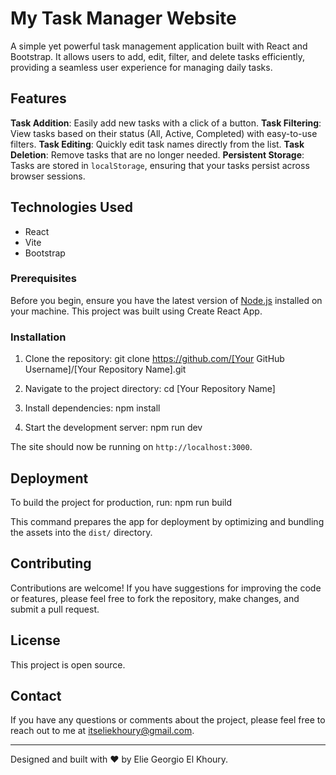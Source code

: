 # My Task Manager Website

A simple yet powerful task management application built with React and Bootstrap. It allows users to add, edit, filter, and delete tasks efficiently, providing a seamless user experience for managing daily tasks.

## Features

**Task Addition**: Easily add new tasks with a click of a button.
**Task Filtering**: View tasks based on their status (All, Active, Completed) with easy-to-use filters.
**Task Editing**: Quickly edit task names directly from the list.
**Task Deletion**: Remove tasks that are no longer needed.
**Persistent Storage**: Tasks are stored in `localStorage`, ensuring that your tasks persist across browser sessions.

## Technologies Used

- React
- Vite
- Bootstrap

### Prerequisites

Before you begin, ensure you have the latest version of [Node.js](https://nodejs.org/) installed on your machine. This project was built using Create React App.

### Installation

1. Clone the repository:
git clone https://github.com/[Your GitHub Username]/[Your Repository Name].git

2. Navigate to the project directory:
cd [Your Repository Name]

3. Install dependencies:
npm install

4. Start the development server:
npm run dev

The site should now be running on `http://localhost:3000`.

## Deployment

To build the project for production, run:
npm run build

This command prepares the app for deployment by optimizing and bundling the assets into the `dist/` directory.

## Contributing

Contributions are welcome! If you have suggestions for improving the code or features, please feel free to fork the repository, make changes, and submit a pull request.

## License

This project is open source.

## Contact

If you have any questions or comments about the project, please feel free to reach out to me at itseliekhoury@gmail.com.

---

Designed and built with ❤️ by Elie Georgio El Khoury.

